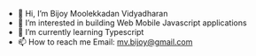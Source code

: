 - 👋 Hi, I’m Bijoy Moolekkadan Vidyadharan
- 👀 I’m interested in building Web Mobile Javascript applications 
- 🌱 I’m currently learning Typescript
- 📫 How to reach me Email: mv.bijoy@gmail.com

<!---
Bijoymv/Bijoymv is a ✨ special ✨ repository because its `README.md` (this file) appears on your GitHub profile.
You can click the Preview link to take a look at your changes.
--->
